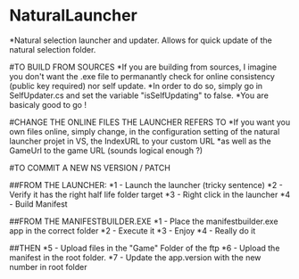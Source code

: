 # NaturalLauncher

*Natural selection launcher and updater. Allows for quick update of the natural selection folder.


#TO BUILD FROM SOURCES
*If you are building from sources, I imagine you don't want the .exe file to permanantly check for online consistency (public key required) nor self update.
*In order to do so, simply go in SelfUpdater.cs and set the variable "isSelfUpdating" to false.
*You are basicaly good to go !

#CHANGE THE ONLINE FILES THE LAUNCHER REFERS TO
*If you want you own files online, simply change, in the configuration setting of the natural launcher projet in VS, the IndexURL to your custom URL
*as well as the GameUrl to the game URL (sounds logical enough ?)

#TO COMMIT A NEW NS VERSION / PATCH

##FROM THE LAUNCHER:
*1 - Launch the launcher (tricky sentence)
*2 - Verify it has the right half life folder target
*3 - Right click in the launcher
*4 - Build Manifest

##FROM THE MANIFESTBUILDER.EXE
*1 - Place the manifestbuilder.exe app in the correct folder
*2 - Execute it
*3 - Enjoy
*4 - Really do it

##THEN
*5 - Upload files in the "Game" Folder of the ftp
*6 - Upload the manifest in the root folder.
*7 - Update the app.version with the new number in root folder